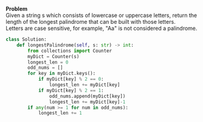 
**Problem**   
Given a string s which consists of lowercase or uppercase letters, return the length of the longest palindrome that can be built with those letters.  
Letters are case sensitive, for example, "Aa" is not considered a palindrome.




```python
class Solution:
    def longestPalindrome(self, s: str) -> int:
        from collections import Counter
        myDict = Counter(s)
        longest_len = 0 
        odd_nums = []
        for key in myDict.keys():
            if myDict[key] % 2 == 0:
                longest_len += myDict[key]
            if myDict[key] % 2 == 1: 
                odd_nums.append(myDict[key])
                longest_len += myDict[key]-1
        if any(num >= 1 for num in odd_nums):
            longest_len += 1 
```
